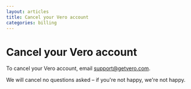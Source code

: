 ```yaml
---
layout: articles
title: Cancel your Vero account
categories: billing
---
```


# Cancel your Vero account

To cancel your Vero account, email [support@getvero.com](mailto:support@getvero.com).

We will cancel no questions asked – if you're not happy, we're not happy.